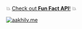 💥 [Check out **Fun Fact API**!](https://ffa.aakhilv.me) 💥

[![aakhilv.me](https://aakhilv.me/assets/og.png)](https://aakhilv.me)
